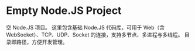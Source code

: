 # Empty Node.JS Project

空 Node.JS 项目。
这里包含基础 Node.JS 代码库，可用于 Web（含 WebSocket）、TCP、UDP、Socket 的连接，支持多节点、多进程与多线程。
目录即路径，方便开发管理。